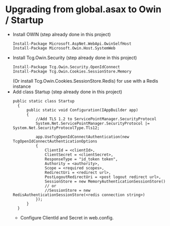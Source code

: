 # Upgrading from global.asax to Owin / Startup

* Install OWIN (step already done in this project)
  ```
  Install-Package Microsoft.AspNet.WebApi.OwinSelfHost
  Install-Package Microsoft.Owin.Host.SystemWeb
  ```
* Install Tcg.Owin.Security (step already done in this project)
  ```
  Install-Package Tcg.Owin.Security.OpenIdConnect
  Install-Package Tcg.Owin.Cookies.SessionStore.Memory
  ```
  (Or install Tcg.Owin.Cookies.SessionStore.Redis) for use with a Redis instance
* Add class Startup (step already done in this project)
  ```
  public static class Startup 
    {
        public static void Configuration(IAppBuilder app)
        {
            //Add TLS 1.2 to ServicePointManager.SecurityProtocol
            System.Net.ServicePointManager.SecurityProtocol |= System.Net.SecurityProtocolType.Tls12;

            app.UseTcgOpenIdConnectAuthentication(new TcgOpenIdConnectAuthenticationOptions
            {
                ClientId = <clientId>,    
                ClientSecret = <clientSecret>,
                ResponseType = "id_token token",
                Authority = <authority>,
                Scope = <required scopes>,
                RedirectUri = <redirect url>,
                PostLogoutRedirectUri = <post logout redirect url>,
                SessionStore = new MemoryAuthenticationSessionStore()
                // or
                //SessionStore = new RedisAuthenticationSessionStore(<redis connection string>)
            });
        }
    }
  ```
  * Configure ClientId and Secret in web.config.

